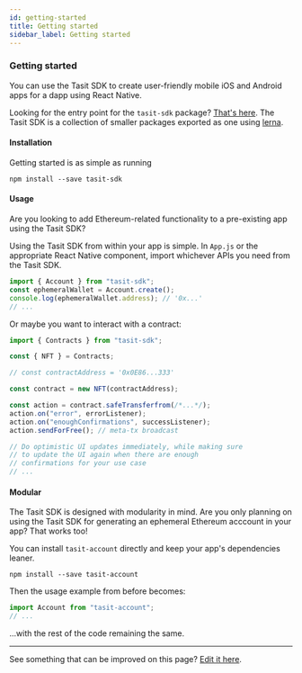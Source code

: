 ```yaml
---
id: getting-started
title: Getting started
sidebar_label: Getting started
---
```


### Getting started

You can use the Tasit SDK to create user-friendly mobile iOS and Android apps for a dapp using React Native.

Looking for the entry point for the `tasit-sdk` package? [That's here](https://github.com/tasitlabs/tasit-sdk/tree/develop/packages/sdk). The Tasit SDK is a collection of smaller packages exported as one using [lerna](https://lerna.js.org/).

#### Installation

Getting started is as simple as running

`npm install --save tasit-sdk`

#### Usage

Are you looking to add Ethereum-related functionality to a pre-existing app using the Tasit SDK?

Using the Tasit SDK from within your app is simple.
In `App.js` or the appropriate React Native component, import whichever APIs you need from the Tasit SDK.

```javascript
import { Account } from "tasit-sdk";
const ephemeralWallet = Account.create();
console.log(ephemeralWallet.address); // '0x...'
// ...
```

Or maybe you want to interact with a contract:

```javascript
import { Contracts } from "tasit-sdk";

const { NFT } = Contracts;

// const contractAddress = '0x0E86...333'

const contract = new NFT(contractAddress);

const action = contract.safeTransferfrom(/*...*/);
action.on("error", errorListener);
action.on("enoughConfirmations", successListener);
action.sendForFree(); // meta-tx broadcast

// Do optimistic UI updates immediately, while making sure
// to update the UI again when there are enough
// confirmations for your use case
// ...
```

#### Modular

The Tasit SDK is designed with modularity in mind. Are you only planning on using the Tasit SDK for generating an ephemeral Ethereum acccount in your app? That works too!

You can install `tasit-account` directly and keep your app's dependencies leaner.

```
npm install --save tasit-account
```

Then the usage example from before becomes:

```javascript
import Account from "tasit-account";
// ...
```

...with the rest of the code remaining the same.

---

See something that can be improved on this page? [Edit it here](https://github.com/tasitlabs/tasit-sdk/blob/develop/packages/docs/docs/GettingStarted.md).